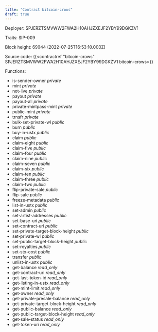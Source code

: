 ```yaml
---
title: "Contract bitcoin-crows"
draft: true
---
```

Deployer: SPJERZTSMVWW2FWA2H10AHJZXEJF2YBY99DGKZV1

Traits:
SIP-009 



Block height: 69044 (2022-07-25T16:53:10.000Z)

Source code: {{<contractref "bitcoin-crows" SPJERZTSMVWW2FWA2H10AHJZXEJF2YBY99DGKZV1 bitcoin-crows>}}

Functions:

* is-sender-owner _private_
* mint _private_
* not-live _private_
* payout _private_
* payout-all _private_
* private-mintpass-mint _private_
* public-mint _private_
* trnsfr _private_
* bulk-set-private-wl _public_
* burn _public_
* buy-in-ustx _public_
* claim _public_
* claim-eight _public_
* claim-five _public_
* claim-four _public_
* claim-nine _public_
* claim-seven _public_
* claim-six _public_
* claim-ten _public_
* claim-three _public_
* claim-two _public_
* flip-private-sale _public_
* flip-sale _public_
* freeze-metadata _public_
* list-in-ustx _public_
* set-admin _public_
* set-artist-addresses _public_
* set-base-uri _public_
* set-contract-uri _public_
* set-private-target-block-height _public_
* set-private-wl _public_
* set-public-target-block-height _public_
* set-royalties _public_
* set-stx-cost _public_
* transfer _public_
* unlist-in-ustx _public_
* get-balance _read_only_
* get-contract-uri _read_only_
* get-last-token-id _read_only_
* get-listing-in-ustx _read_only_
* get-mint-limit _read_only_
* get-owner _read_only_
* get-private-presale-balance _read_only_
* get-private-target-block-height _read_only_
* get-public-balance _read_only_
* get-public-target-block-height _read_only_
* get-sale-status _read_only_
* get-token-uri _read_only_
